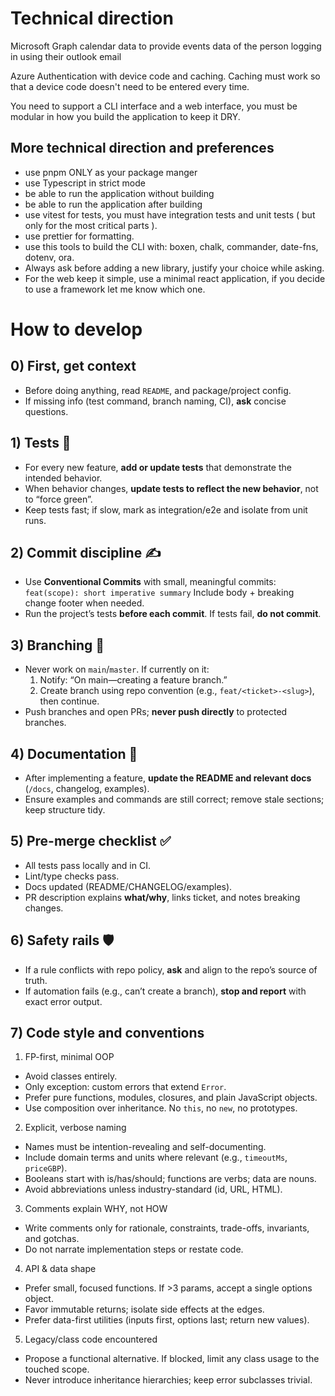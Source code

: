 # Technical direction

Microsoft Graph calendar data to provide events data of the person logging in using their outlook email

Azure Authentication with device code and caching. Caching must work so that a device code doesn't need to be entered every time.

You need to support a CLI interface and a web interface, you must be modular in how you build the application to keep it DRY.

## More technical direction and preferences

- use pnpm ONLY as your package manger
- use Typescript in strict mode
- be able to run the application without building
- be able to run the application after building
- use vitest for tests, you must have integration tests and unit tests ( but only for the most critical parts ).
- use prettier for formatting.
- use this tools to build the CLI with: boxen, chalk, commander, date-fns, dotenv, ora.
- Always ask before adding a new library, justify your choice while asking.
- For the web keep it simple, use a minimal react application, if you decide to use a framework let me know which one.

# How to develop

## 0) First, get context

- Before doing anything, read `README`, and package/project config.
- If missing info (test command, branch naming, CI), **ask** concise questions.

## 1) Tests 🧪

- For every new feature, **add or update tests** that demonstrate the intended behavior.
- When behavior changes, **update tests to reflect the new behavior**, not to “force green”.
- Keep tests fast; if slow, mark as integration/e2e and isolate from unit runs.

## 2) Commit discipline ✍️

- Use **Conventional Commits** with small, meaningful commits:
  `feat(scope): short imperative summary`
  Include body + breaking change footer when needed.
- Run the project’s tests **before each commit**. If tests fail, **do not commit**.

## 3) Branching 🔀

- Never work on `main`/`master`. If currently on it:
  1. Notify: “On main—creating a feature branch.”
  2. Create branch using repo convention (e.g., `feat/<ticket>-<slug>`), then continue.
- Push branches and open PRs; **never push directly** to protected branches.

## 4) Documentation 📝

- After implementing a feature, **update the README and relevant docs** (`/docs`, changelog, examples).
- Ensure examples and commands are still correct; remove stale sections; keep structure tidy.

## 5) Pre-merge checklist ✅

- All tests pass locally and in CI.
- Lint/type checks pass.
- Docs updated (README/CHANGELOG/examples).
- PR description explains **what/why**, links ticket, and notes breaking changes.

## 6) Safety rails 🛡️

- If a rule conflicts with repo policy, **ask** and align to the repo’s source of truth.
- If automation fails (e.g., can’t create a branch), **stop and report** with exact error output.

## 7) Code style and conventions

1. FP-first, minimal OOP

- Avoid classes entirely.
- Only exception: custom errors that extend `Error`.
- Prefer pure functions, modules, closures, and plain JavaScript objects.
- Use composition over inheritance. No `this`, no `new`, no prototypes.

2. Explicit, verbose naming

- Names must be intention-revealing and self-documenting.
- Include domain terms and units where relevant (e.g., `timeoutMs`, `priceGBP`).
- Booleans start with is/has/should; functions are verbs; data are nouns.
- Avoid abbreviations unless industry-standard (id, URL, HTML).

3. Comments explain WHY, not HOW

- Write comments only for rationale, constraints, trade-offs, invariants, and gotchas.
- Do not narrate implementation steps or restate code.

4. API & data shape

- Prefer small, focused functions. If >3 params, accept a single options object.
- Favor immutable returns; isolate side effects at the edges.
- Prefer data-first utilities (inputs first, options last; return new values).

5. Legacy/class code encountered

- Propose a functional alternative. If blocked, limit any class usage to the touched scope.
- Never introduce inheritance hierarchies; keep error subclasses trivial.
